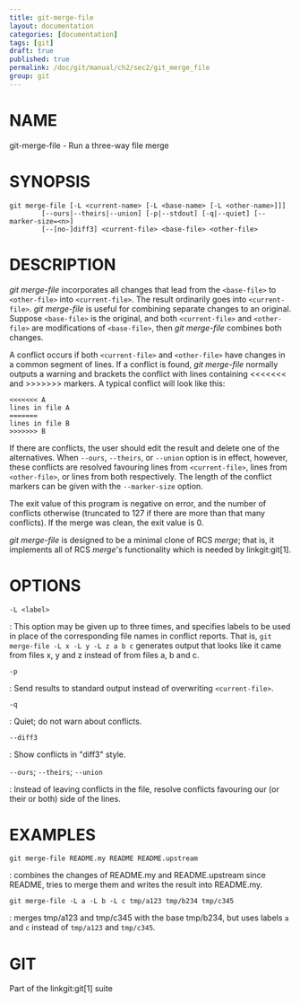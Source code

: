 ```yaml
---
title: git-merge-file
layout: documentation
categories: [documentation]
tags: [git]
draft: true
published: true
permalink: /doc/git/manual/ch2/sec2/git_merge_file
group: git
---
```


NAME
====

git-merge-file - Run a three-way file merge

SYNOPSIS
========

    git merge-file [-L <current-name> [-L <base-name> [-L <other-name>]]]
            [--ours|--theirs|--union] [-p|--stdout] [-q|--quiet] [--marker-size=<n>]
            [--[no-]diff3] <current-file> <base-file> <other-file>

DESCRIPTION
===========

*git merge-file* incorporates all changes that lead from the `<base-file>` to `<other-file>` into `<current-file>`. The result ordinarily goes into `<current-file>`. *git merge-file* is useful for combining separate changes to an original. Suppose `<base-file>` is the original, and both `<current-file>` and `<other-file>` are modifications of `<base-file>`, then *git merge-file* combines both changes.

A conflict occurs if both `<current-file>` and `<other-file>` have changes in a common segment of lines. If a conflict is found, *git merge-file* normally outputs a warning and brackets the conflict with lines containing &lt;&lt;&lt;&lt;&lt;&lt;&lt; and &gt;&gt;&gt;&gt;&gt;&gt;&gt; markers. A typical conflict will look like this:

    <<<<<<< A
    lines in file A
    =======
    lines in file B
    >>>>>>> B

If there are conflicts, the user should edit the result and delete one of the alternatives. When `--ours`, `--theirs`, or `--union` option is in effect, however, these conflicts are resolved favouring lines from `<current-file>`, lines from `<other-file>`, or lines from both respectively. The length of the conflict markers can be given with the `--marker-size` option.

The exit value of this program is negative on error, and the number of conflicts otherwise (truncated to 127 if there are more than that many conflicts). If the merge was clean, the exit value is 0.

*git merge-file* is designed to be a minimal clone of RCS *merge*; that is, it implements all of RCS *merge*'s functionality which is needed by linkgit:git\[1\].

OPTIONS
=======

`-L <label>`

:   This option may be given up to three times, and specifies labels to be used in place of the corresponding file names in conflict reports. That is, `git merge-file -L x -L y -L z a b c` generates output that looks like it came from files x, y and z instead of from files a, b and c.

`-p`

:   Send results to standard output instead of overwriting `<current-file>`.

`-q`

:   Quiet; do not warn about conflicts.

`--diff3`

:   Show conflicts in "diff3" style.

`--ours`; `--theirs`; `--union`

:   Instead of leaving conflicts in the file, resolve conflicts favouring our (or their or both) side of the lines.

EXAMPLES
========

`git merge-file README.my README README.upstream`

:   combines the changes of README.my and README.upstream since README, tries to merge them and writes the result into README.my.

`git merge-file -L a -L b -L c tmp/a123 tmp/b234 tmp/c345`

:   merges tmp/a123 and tmp/c345 with the base tmp/b234, but uses labels `a` and `c` instead of `tmp/a123` and `tmp/c345`.

GIT
===

Part of the linkgit:git\[1\] suite
